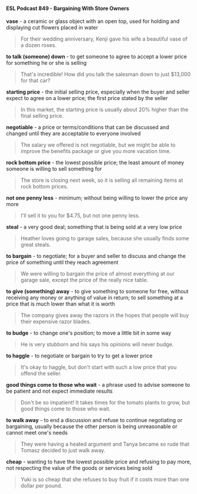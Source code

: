 #### ESL Podcast 849 - Bargaining With Store Owners

**vase** - a ceramic or glass object with an open top, used for holding and
displaying cut flowers placed in water

> For their wedding anniversary, Kenji gave his wife a beautiful vase of a dozen
roses.

**to talk (someone) down** - to get someone to agree to accept a lower price for
something he or she is selling

> That's incredible! How did you talk the salesman down to just $13,000 for that
car?

**starting price** - the initial selling price, especially when the buyer and seller
expect to agree on a lower price; the first price stated by the seller

> In this market, the starting price is usually about 20% higher than the final
selling price.

**negotiable** - a price or terms/conditions that can be discussed and changed until
they are acceptable to everyone involved

> The salary we offered is not negotiable, but we might be able to improve the
benefits package or give you more vacation time.

**rock bottom price** - the lowest possible price; the least amount of money
someone is willing to sell something for

> The store is closing next week, so it is selling all remaining items at rock bottom
prices.

**not one penny less** - minimum; without being willing to lower the price any
more

> I'll sell it to you for $4.75, but not one penny less.

**steal** - a very good deal; something that is being sold at a very low price

> Heather loves going to garage sales, because she usually finds some great
steals.

**to bargain** - to negotiate; for a buyer and seller to discuss and change the price
of something until they reach agreement

> We were willing to bargain the price of almost everything at our garage sale,
except the price of the really nice table.

**to give (something) away** - to give something to someone for free, without
receiving any money or anything of value in return; to sell something at a price
that is much lower than what it is worth

> The company gives away the razors in the hopes that people will buy their
expensive razor blades.

**to budge** - to change one's position; to move a little bit in some way

> He is very stubborn and his says his opinions will never budge.

**to haggle** - to negotiate or bargain to try to get a lower price

> It's okay to haggle, but don't start with such a low price that you offend the
seller.

**good things come to those who wait** - a phrase used to advise someone to be
patient and not expect immediate results

> Don't be so impatient! It takes times for the tomato plants to grow, but good
things come to those who wait.

**to walk away** - to end a discussion and refuse to continue negotiating or
bargaining, usually because the other person is being unreasonable or cannot
meet one's needs

> They were having a heated argument and Tanya became so rude that Tomasz
decided to just walk away.

**cheap** - wanting to have the lowest possible price and refusing to pay more, not
respecting the value of the goods or services being sold

> Yuki is so cheap that she refuses to buy fruit if it costs more than one dollar per
pound.

